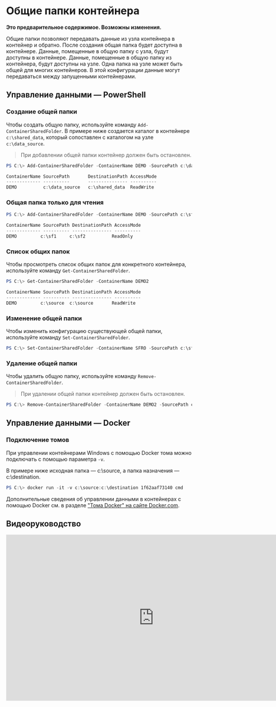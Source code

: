 



# Общие папки контейнера

**Это предварительное содержимое. Возможны изменения.**

Общие папки позволяют передавать данные из узла контейнера в контейнер и обратно. После создания общая папка будет доступна в контейнере. Данные, помещенные в общую папку с узла, будут доступны в контейнере. Данные, помещенные в общую папку из контейнера, будут доступны на узле. Одна папка на узле может быть общей для многих контейнеров. В этой конфигурации данные могут передаваться между запущенными контейнерами.

## Управление данными — PowerShell

### Создание общей папки

Чтобы создать общую папку, используйте команду `Add-ContainerSharedFolder`. В примере ниже создается каталог в контейнере `c:\shared_data`, который сопоставлен с каталогом на узле `c:\data_source`.

> При добавлении общей папки контейнер должен быть остановлен.

```powershell
PS C:\> Add-ContainerSharedFolder -ContainerName DEMO -SourcePath c:\data_source -DestinationPath c:\shared_data

ContainerName SourcePath       DestinationPath AccessMode
------------- ----------       --------------- ----------
DEMO          c:\data_source   c:\shared_data  ReadWrite
```

### Общая папка только для чтения

```powershell
PS C:\> Add-ContainerSharedFolder -ContainerName DEMO -SourcePath c:\sf1 -DestinationPath c:\sf2 -AccessMode ReadOnly

ContainerName SourcePath DestinationPath AccessMode
------------- ---------- --------------- ----------
DEMO         c:\sf1     c:\sf2          ReadOnly
```

### Список общих папок

Чтобы просмотреть список общих папок для конкретного контейнера, используйте команду `Get-ContainerSharedFolder`.

```powershell
PS C:\> Get-ContainerSharedFolder -ContainerName DEMO2

ContainerName SourcePath DestinationPath AccessMode
------------- ---------- --------------- ----------
DEMO         c:\source  c:\source       ReadWrite
```

### Изменение общей папки

Чтобы изменить конфигурацию существующей общей папки, используйте команду `Set-ContainerSharedFolder`.

```powershell
PS C:\> Set-ContainerSharedFolder -ContainerName SFRO -SourcePath c:\sf1 -DestinationPath c:\sf1
```

### Удаление общей папки

Чтобы удалить общую папку, используйте команду `Remove-ContainerSharedFolder`.

> При удалении общей папки контейнер должен быть остановлен.

```powershell
PS C:\> Remove-ContainerSharedFolder -ContainerName DEMO2 -SourcePath c:\source -DestinationPath c:\source
```
## Управление данными — Docker

### Подключение томов

При управлении контейнерами Windows с помощью Docker тома можно подключать с помощью параметра `-v`.

В примере ниже исходная папка — c:\source, а папка назначения — c:\destination.

```powershell
PS C:\> docker run -it -v c:\source:c:\destination 1f62aaf73140 cmd
```

Дополнительные сведения об управлении данными в контейнерах с помощью Docker см. в разделе ["Тома Docker" на сайте Docker.com](https://docs.docker.com/userguide/dockervolumes/).

## Видеоруководство

<iframe src="https://channel9.msdn.com/Blogs/containers/Container-Fundamentals--Part-3-Shared-Folders/player" width="800" height="450"  allowFullScreen="true" frameBorder="0" scrolling="no"></iframe>



<!--HONumber=Feb16_HO3-->
